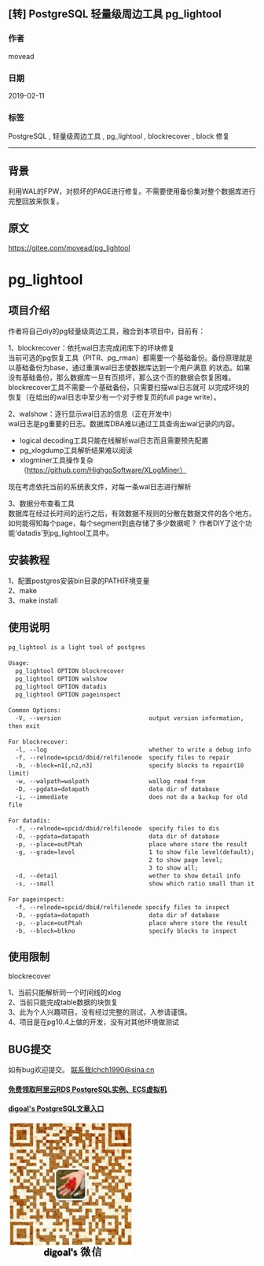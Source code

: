 ## [转] PostgreSQL 轻量级周边工具 pg_lightool  
                                                                                                                                              
### 作者                                                                                          
movead                                                                                          
                                                                                                                       
### 日期                                                                                                       
2019-02-11                                                                                   
                                                                                            
### 标签                                                                                                                                
PostgreSQL , 轻量级周边工具 , pg_lightool , blockrecover , block 修复   
                                                                                                                                              
----                                                                                                                                        
                                                                                                                                                 
## 背景      
利用WAL的FPW，对损坏的PAGE进行修复。不需要使用备份集对整个数据库进行完整回放来恢复。  
  
## 原文
https://gitee.com/movead/pg_lightool  
  
# pg_lightool  
  
## 项目介绍  
  
作者将自己diy的pg轻量级周边工具，融合到本项目中，目前有：  
  
1、blockrecover：依托wal日志完成闭库下的坏块修复  
当前可选的pg恢复工具（PITR、pg_rman）都需要一个基础备份。备份原理就是以基础备份为base，通过重演wal日志使数据库达到一个用户满意 的状态。如果没有基础备份，那么数据库一旦有页损坏，那么这个页的数据会恢复困难。blockrecover工具不需要一个基础备份，只需要扫描wal日志就可 以完成坏块的恢复（在给出的wal日志中至少有一个对于修复页的full page write）。  
  
2、walshow：逐行显示wal日志的信息（正在开发中）  
wal日志是pg重要的日志。数据库DBA难以通过工具查询出wal记录的内容。  
  
- logical decoding工具只能在线解析wal日志而且需要预先配置  
- pg_xlogdump工具解析结果难以阅读  
- xlogminer工具操作复杂（https://github.com/HighgoSoftware/XLogMiner）  
  
现在考虑依托当前的系统表文件，对每一条wal日志进行解析  
  
3、数据分布查看工具  
数据库在经过长时间的运行之后，有效数据不规则的分散在数据文件的各个地方。如何能得知每个page，每个segment到底存储了多少数据呢？ 作者DIY了这个功能'datadis'到pg_lightool工具中。  
  
## 安装教程  
1、配置postgres安装bin目录的PATH环境变量  
2、make  
3、make install  
  
## 使用说明  
```  
pg_lightool is a light tool of postgres  
  
Usage:  
  pg_lightool OPTION blockrecover  
  pg_lightool OPTION walshow  
  pg_lightool OPTION datadis  
  pg_lightool OPTION pageinspect  
  
Common Options:  
  -V, --version                         output version information, then exit  
  
For blockrecover:  
  -l, --log                             whether to write a debug info  
  -f, --relnode=spcid/dbid/relfilenode  specify files to repair  
  -b, --block=n1[,n2,n3]                specify blocks to repair(10 limit)  
  -w, --walpath=walpath                 wallog read from  
  -D, --pgdata=datapath                 data dir of database  
  -i, --immediate			            does not do a backup for old file  
  
For datadis:  
  -f, --relnode=spcid/dbid/relfilenode  specify files to dis  
  -D, --pgdata=datapath                 data dir of database  
  -p, --place=outPtah                   place where store the result  
  -g, --grade=level                     1 to show file level(default);  
                                        2 to show page level;  
                                        3 to show all;  
  -d, --detail		                    wether to show detail info  
  -s, --small		                    show which ratio small than it  
  
For pageinspect:  
  -f, --relnode=spcid/dbid/relfilenode specify files to inspect  
  -D, --pgdata=datapath                 data dir of database  
  -p, --place=outPtah                   place where store the result  
  -b, --block=blkno                     specify blocks to inspect  
```  
  
## 使用限制  
blockrecover  
  
1、当前只能解析同一个时间线的xlog  
2、当前只能完成table数据的块恢复  
3、此为个人兴趣项目，没有经过完整的测试，入参请谨慎。  
4、项目是在pg10.4上做的开发，没有对其他环境做测试  
## BUG提交  
如有bug欢迎提交。 联系我lchch1990@sina.cn  
  
  
  
  
  
  
  
  
  
  
#### [免费领取阿里云RDS PostgreSQL实例、ECS虚拟机](https://free.aliyun.com/ "57258f76c37864c6e6d23383d05714ea")
  
  
#### [digoal's PostgreSQL文章入口](https://github.com/digoal/blog/blob/master/README.md "22709685feb7cab07d30f30387f0a9ae")
  
  
![digoal's weixin](../pic/digoal_weixin.jpg "f7ad92eeba24523fd47a6e1a0e691b59")
  
  
  
  
  
  
  
